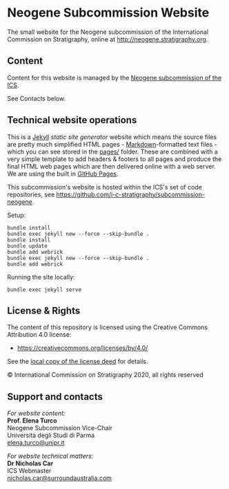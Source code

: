 # Neogene Subcommission Website
The small website for the Neogene subcommission of the International Commission on Stratigraphy, online at <http://neogene.stratigraphy.org>.


## Content
Content for this website is managed by the [Neogene subcommission of the ICS](https://stratigraphy.org/subcommissions#neogene).

See Contacts below.


## Technical website operations
This is a [Jekyll](https://jekyllrb.com/) *static site generator* website which means the source files are pretty much simplified HTML pages - [Markdown](https://github.com/adam-p/markdown-here/wiki/Markdown-Cheatsheet)-formatted text files - which you can see stored in the [pages/](pages/) folder. These are combined with a very simple template to add headers & footers to all pages and produce the final HTML web pages which are then delivered online with a web server. We are using the built in [GitHub Pages](https://pages.github.com/).

This subcommission's website is hosted within the ICS's set of code repositories, see <https://github.com/i-c-stratigraphy/subcommission-neogene>.

Setup:

`bundle install`  
`bundle exec jekyll new --force --skip-bundle .`  
`bundle install`  
`bundle update`  
`bundle add webrick`  
`bundle exec jekyll new --force --skip-bundle .`  
`bundle add webrick`  

Running the site locally:

`bundle exec jekyll serve`


## License & Rights
The content of this repository is licensed using the Creative Commons Attribution 4.0 license:

* <https://creativecommons.org/licenses/by/4.0/>

See the [local copy of the license deed](LICENSE) for details.

&copy; International Commission on Stratigraphy 2020, all rights reserved


## Support and contacts
*For website content:*  
**Prof. Elena Turco**  
Neogene Subcommission Vice-Chair  
Università degli Studi di Parma  
<elena.turco@unipr.it>  


*For website technical matters:*  
**Dr Nicholas Car**  
ICS Webmaster  
<nicholas.car@surroundaustralia.com>  
